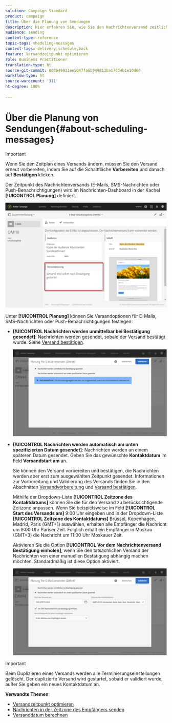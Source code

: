 ```yaml
---
solution: Campaign Standard
product: campaign
title: Über die Planung von Sendungen
description: Hier erfahren Sie, wie Sie den Nachrichtenversand zeitlich planen können.
audience: sending
content-type: reference
topic-tags: sheduling-messages
context-tags: delivery,schedule,back
feature: Versandzeitpunkt optimieren
role: Business Practitioner
translation-type: ht
source-git-commit: 088b49931ee5047fa6b949813ba17654b1e10d60
workflow-type: ht
source-wordcount: '311'
ht-degree: 100%

---
```



# Über die Planung von Sendungen{#about-scheduling-messages}

>[!IMPORTANT]
>
>Wenn Sie den Zeitplan eines Versands ändern, müssen Sie den Versand erneut vorbereiten, indem Sie auf die Schaltfläche **Vorbereiten** und danach auf **Bestätigen** klicken.

Der Zeitpunkt des Nachrichtenversands (E-Mails, SMS-Nachrichten oder Push-Benachrichtigungen) wird im Nachrichten-Dashboard in der Kachel **[!UICONTROL Planung]** definiert.

![](assets/delivery_dashboard.png)

Unter **[!UICONTROL Planung]** können Sie Versandoptionen für E-Mails, SMS-Nachrichten oder Push-Benachrichtigungen festlegen:

* **[!UICONTROL Nachrichten werden unmittelbar bei Bestätigung gesendet]**: Nachrichten werden gesendet, sobald der Versand bestätigt wurde. Siehe [Versand bestätigen](../../sending/using/confirming-the-send.md).

   ![](assets/delivery_planning_1.png)

* **[!UICONTROL Nachrichten werden automatisch am unten spezifizierten Datum gesendet]**: Nachrichten werden an einem späteren Datum gesendet. Geben Sie das gewünschte **Kontaktdatum** im Feld **Versandstart am** an.

   Sie können den Versand vorbereiten und bestätigen, die Nachrichten werden aber erst zum ausgewählten Zeitpunkt gesendet. Informationen zur Vorbereitung und Validierung des Versands finden Sie in den Abschnitten [Versandvorbereitung](../../sending/using/preparing-the-send.md) und [Versand bestätigen](../../sending/using/confirming-the-send.md).

   Mithilfe der Dropdown-Liste **[!UICONTROL Zeitzone des Kontaktdatums]** können Sie die für den Versand zu berücksichtigende Zeitzone anpassen. Wenn Sie beispielsweise im Feld **[!UICONTROL Start des Versands am]** 9:00 Uhr eingeben und in der Dropdown-Liste **[!UICONTROL Zeitzone des Kontaktdatums]** Brüssel, Kopenhagen, Madrid, Paris (GMT+1) auswählen, erhalten alle Empfänger die Nachricht um 9:00 Uhr Pariser Zeit. Folglich erhält ein Empfänger in Moskau (GMT+3) die Nachricht um 11:00 Uhr Moskauer Zeit.

   Aktivieren Sie die Option **[!UICONTROL Vor dem Nachrichtenversand Bestätigung einholen]**, wenn Sie den tatsächlichen Versand der Nachrichten von einer manuellen Bestätigung abhängig machen möchten. Standardmäßig ist diese Option aktiviert.

   ![](assets/delivery_planning.png)

>[!IMPORTANT]
>
>Beim Duplizieren eines Versands werden alle Terminierungseinstellungen gelöscht. Der duplizierte Versand wird gestartet, sobald er validiert wurde, außer Sie geben ein neues Kontaktdatum an.

**Verwandte Themen**:

* [Versandzeitpunkt optimieren](../../sending/using/optimizing-the-sending-time.md)
* [Nachrichten in der Zeitzone des Empfängers senden](../../sending/using/sending-messages-at-the-recipient-s-time-zone.md)
* [Versanddatum berechnen](../../sending/using/computing-the-sending-date.md)


